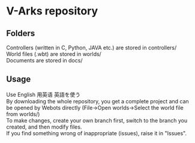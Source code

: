 # V-Arks repository
## Folders
Controllers (written in C, Python, JAVA etc.) are stored in controllers/<br />
World files (.wbt) are stored in worlds/<br />
Documents are stored in docs/<br />

## Usage
Use English 用英语 英語を使う<br />
By downloading the whole repository, you get a complete project and can be opened by Webots directly (File->Open worlds->Select the world file from worlds/)<br />
To make changes, create your own branch first, switch to the branch you created, and then modify files.<br />
If you find something wrong of inappropriate (issues), raise it in "Issues".<br />
